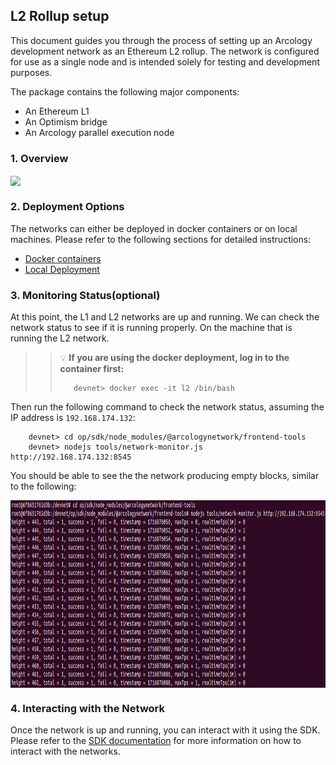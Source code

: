 ## L2 Rollup setup

This document guides you through the process of setting up an Arcology development network as an Ethereum L2 rollup. The network is configured for use as a single node and is intended solely for testing and development purposes.

The package contains the following major components:

- An Ethereum L1 
- An Optimism bridge
- An Arcology parallel execution node

### 1. Overview

<img align="center" height="300" src="../img/l1-l2.png">

### 2. Deployment Options

The networks can either be deployed in docker containers or on local machines. Please refer to the following 
sections for detailed instructions:

- [Docker containers](./l2-docker.md)
- [Local Deployment](./l2-local.md)

### 3. Monitoring Status(optional)

At this point, the L1 and L2 networks are up and running. We can check the network status to see if it is running properly. On the machine that is running the L2 network.

>>:bulb: **If you are using the docker deployment, log in to the container first:**
>>```shell
>>    devnet> docker exec -it l2 /bin/bash
>>```

Then run the following command to check the network status, assuming the IP address is `192.168.174.132`:
```shell
    devnet> cd op/sdk/node_modules/@arcologynetwork/frontend-tools
    devnet> nodejs tools/network-monitor.js http://192.168.174.132:8545
```

You should be able to see the the network producing empty blocks, similar to the following:

<img align="center" height="300" src="../img/node-monitoring.png">

### 4. Interacting with the Network

Once the network is up and running, you can interact with it using the SDK. Please refer to the [SDK documentation](../op/sdk/README.md) for more information on how to interact with the networks.

